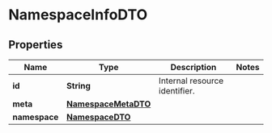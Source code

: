 

# NamespaceInfoDTO


## Properties

| Name | Type | Description | Notes |
|------------ | ------------- | ------------- | -------------|
|**id** | **String** | Internal resource identifier. |  |
|**meta** | [**NamespaceMetaDTO**](NamespaceMetaDTO.md) |  |  |
|**namespace** | [**NamespaceDTO**](NamespaceDTO.md) |  |  |



